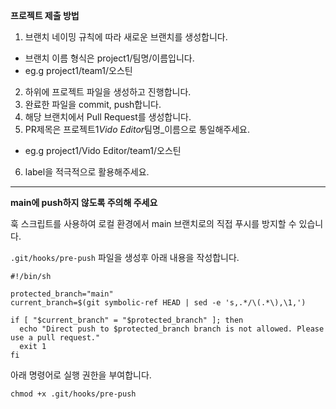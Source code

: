**프로젝트 제출 방법**

1. 브랜치 네이밍 규칙에 따라 새로운 브랜치를 생성합니다.

- 브랜치 이름 형식은 project1/팀명/이름입니다.
- eg.g project1/team1/오스틴

2. 하위에 프로젝트 파일을 생성하고 진행합니다.
3. 완료한 파일을 commit, push합니다.
4. 해당 브랜치에서 Pull Request를 생성합니다.
5. PR제목은 프로젝트1*Vido Editor*팀명\_이름으로 통일해주세요.

- eg.g project1/Vido Editor/team1/오스틴

6. label을 적극적으로 활용해주세요.

---

**main에 push하지 않도록 주의해 주세요**

훅 스크립트를 사용하여 로컬 환경에서 main 브랜치로의 직접 푸시를 방지할 수 있습니다.

`.git/hooks/pre-push` 파일을 생성후 아래 내용을 작성합니다.

```
#!/bin/sh

protected_branch="main"
current_branch=$(git symbolic-ref HEAD | sed -e 's,.*/\(.*\),\1,')

if [ "$current_branch" = "$protected_branch" ]; then
  echo "Direct push to $protected_branch branch is not allowed. Please use a pull request."
  exit 1
fi
```

아래 명령어로 실행 권한을 부여합니다.

```
chmod +x .git/hooks/pre-push
```
